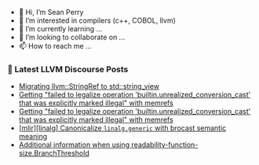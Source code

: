 - 👋 Hi, I’m Sean Perry
- 👀 I’m interested in compilers (c++, COBOL, llvm)
- 🌱 I’m currently learning ...
- 💞️ I’m looking to collaborate on ...
- 📫 How to reach me ...

<!---
s66perry/s66perry is a ✨ special ✨ repository because its `README.md` (this file) appears on your GitHub profile.
You can click the Preview link to take a look at your changes.
--->
### 📕 Latest LLVM Discourse Posts

<!-- DISCOURSE-LLVM:START -->
- [Migrating llvm::StringRef to std::string_view](https://discourse.llvm.org/t/migrating-llvm-stringref-to-std-string-view/82785#post_6)
- [Getting &quot;failed to legalize operation &#39;builtin.unrealized_conversion_cast&#39; that was explicitly marked illegal&quot; with memrefs](https://discourse.llvm.org/t/getting-failed-to-legalize-operation-builtin-unrealized-conversion-cast-that-was-explicitly-marked-illegal-with-memrefs/82793#post_2)
- [Getting &quot;failed to legalize operation &#39;builtin.unrealized_conversion_cast&#39; that was explicitly marked illegal&quot; with memrefs](https://discourse.llvm.org/t/getting-failed-to-legalize-operation-builtin-unrealized-conversion-cast-that-was-explicitly-marked-illegal-with-memrefs/82793#post_1)
- [[mlir][linalg] Canonicalize `linalg.generic` with brocast semantic meaning](https://discourse.llvm.org/t/mlir-linalg-canonicalize-linalg-generic-with-brocast-semantic-meaning/82700#post_3)
- [Additional information when using readability-function-size.BranchThreshold](https://discourse.llvm.org/t/additional-information-when-using-readability-function-size-branchthreshold/82791#post_1)
<!-- DISCOURSE-LLVM:END -->
